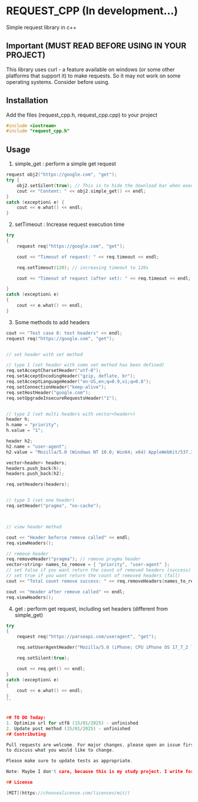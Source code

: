 # REQUEST_CPP (In development...)

Simple request library in c++

## Important (MUST READ BEFORE USING IN YOUR PROJECT)
This library uses curl - a feature available on windows (or some other platforms that support it) to make requests. So it may not work on some operating systems. Consider before using.

## Installation
Add the files (request_cpp.h, request_cpp.cpp) to your project
```cpp
#include <iostream>
#include "request_cpp.h"
```

## Usage
1. simple_get : perform a simple get request
```cpp
request obj2("https://google.com", "get");
try {
	obj2.setSilent(true); // This is to hide the download bar when executing exec curl
	cout << "Content: " << obj2.simple_get() << endl;
}
catch (exception& e) {
	cout << e.what() << endl;
}
```
2. setTimeout : Increase request execution time
```cpp
try
{
	request req("https://google.com", "get");

	cout << "Timeout of request: " << req.timeout << endl;

	req.setTimeout(120); // increasing timeout to 120s

	cout << "Timeout of request (after set): " << req.timeout << endl;

}
catch (exception& e)
{
	cout << e.what() << endl;
}
```
3. Some methods to add headers
```cpp
cout << "Test case 8: test headers" << endl;
request req("https://google.com", "get");


// set header with set method

// type 1 (set header with some set method has been defined)
req.setAcceptCharsetHeader("utf-8");
req.setAcceptEncodingHeader("gzip, deflate, br");
req.setAcceptLanguageHeader("en-US,en;q=0.9,vi;q=0.8");
req.setConnectionHeader("keep-alive");
req.setHostHeader("google.com");
req.setUpgradeInsecureRequestsHeader("1");


// type 2 (set multi headers with vector<header>)
header h;
h.name = "priority";
h.value = "1";

header h2;
h2.name = "user-agent";
h2.value = "Mozilla/5.0 (Windows NT 10.0; Win64; x64) AppleWebKit/537.36 (KHTML, like Gecko) Chrome/131.0.0.0 Safari/537.36 Edg/131.0.0.0";

vector<header> headers;
headers.push_back(h);
headers.push_back(h2);

req.setHeaders(headers);


// type 3 (set one header)
req.setHeader("pragma", "no-cache");



// view header method

cout << "Header beforce remove called" << endl;
req.viewHeaders();

// remove header
req.removeHeader("pragma"); // remove pragma header
vector<string> names_to_remove = { "priority", "user-agent" };
// set false if you want return the count of removed headers (success)
// set true if you want return the count of removed headers (fall) 
cout << "Total count remove success: " << req.removeHeaders(names_to_remove, false) << endl;

cout << "Header after remove called" << endl;
req.viewHeaders();

```
4. get : perform get request, including set headers (different from simple_get)
```cpp
try
{
	request req("https://parseapi.com/useragent", "get");

	req.setUserAgentHeader("Mozilla/5.0 (iPhone; CPU iPhone OS 17_7_2 like Mac OS X) AppleWebKit/605.1.15 (KHTML, like Gecko) Version/17.4.1 Mobile/15E148 Safari/604.1");

	req.setSilent(true);

	cout << req.get() << endl;
}
catch (exception& e)
{
	cout << e.what() << endl;
}
``


## TO DO Today:
1. Optimize url for utf8 (15/01/2025) - unfinished
2. Update post method (15/01/2025) - unfinished
## Contributing

Pull requests are welcome. For major changes, please open an issue first
to discuss what you would like to change.

Please make sure to update tests as appropriate.

Note: Maybe I don't care, because this is my study project. I write for fun, so I have no intention of developing... :D

## License

[MIT](https://choosealicense.com/licenses/mit/)
